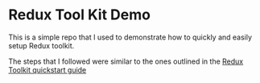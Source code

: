 # Redux Tool Kit Demo

This is a simple repo that I used to demonstrate how to quickly and easily setup Redux toolkit.

The steps that I followed were similar to the ones outlined in the [Redux Toolkit quickstart guide](https://redux-toolkit.js.org/tutorials/quick-start)

